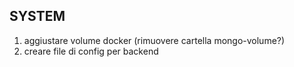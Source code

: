 ## SYSTEM

1) aggiustare volume docker (rimuovere cartella mongo-volume?)
2) creare file di config per backend